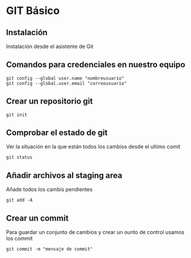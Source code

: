 # GIT Básico

## Instalación

Instalación desde el asistente de Git

## Comandos para credenciales en nuestro equipo

```
git config --global user.name "nombreusuario"
git config --global.user.email "correousuario"
```

## Crear un repositorio git

```
git init
```

## Comprobar el estado de git

Ver la situación en la que están todos los cambios desde el ultimo comit

```
git status
```

## Añadir archivos al staging area

Añade todos los cambis pendientes
```
git add -A
```


## Crear un commit

Para guardar un conjunto de cambios y crear un ounto de control usamos los commit

```
git commit -m "mensaje de commit"
```

